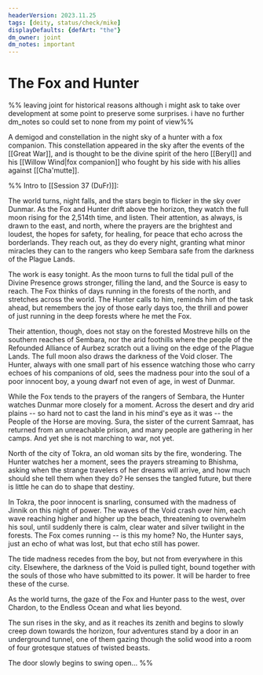 ```yaml
---
headerVersion: 2023.11.25
tags: [deity, status/check/mike]
displayDefaults: {defArt: "the"}
dm_owner: joint
dm_notes: important
---
```

# The Fox and Hunter

%% leaving joint for historical reasons although i might ask to take over development at some point to preserve some surprises. i have no further dm_notes so could set to none from my point of view%%

A demigod and constellation in the night sky of a hunter with a fox companion. This constellation appeared in the sky after the events of the [[Great War]], and is thought to be the divine spirit of the hero [[Beryl]] and his [[Willow Wind|fox companion]] who fought by his side with his allies against [[Cha'mutte]].

%% Intro to [[Session 37 (DuFr)]]:

The world turns, night falls, and the stars begin to flicker in the sky over Dunmar. As the Fox and Hunter drift above the horizon, they watch the full moon rising for the 2,514th time, and listen. Their attention, as always, is drawn to the east, and north, where the prayers are the brightest and loudest, the hopes for safety, for healing, for peace that echo across the borderlands. They reach out, as they do every night, granting what minor miracles they can to the rangers who keep Sembara safe from the darkness of the Plague Lands.

The work is easy tonight. As the moon turns to full the tidal pull of the Divine Presence grows stronger, filling the land, and the Source is easy to reach. The Fox thinks of days running in the forests of the north, and stretches across the world. The Hunter calls to him, reminds him of the task ahead, but remembers the joy of those early days too, the thrill and power of just running in the deep forests where he met the Fox.

Their attention, though, does not stay on the forested Mostreve hills on the southern reaches of Sembara, nor the arid foothills where the people of the Refounded Alliance of Aurbez scratch out a living on the edge of the Plague Lands. The full moon also draws the darkness of the Void closer. The Hunter, always with one small part of his essence watching those who carry echoes of his companions of old, sees the madness pour into the soul of a poor innocent boy, a young dwarf not even of age, in west of Dunmar.

While the Fox tends to the prayers of the rangers of Sembara, the Hunter watches Dunmar more closely for a moment. Across the desert and dry arid plains -- so hard not to cast the land in his mind's eye as it was -- the People of the Horse are moving. Sura, the sister of the current Samraat, has returned from an unreachable prison, and many people are gathering in her camps. And yet she is not marching to war, not yet.

North of the city of Tokra, an old woman sits by the fire, wondering. The Hunter watches her a moment, sees the prayers streaming to Bhishma, asking when the strange travelers of her dreams will arrive, and how much should she tell them when they do? He senses the tangled future, but there is little he can do to shape that destiny.

In Tokra, the poor innocent is snarling, consumed with the madness of Jinnik on this night of power. The waves of the Void crash over him, each wave reaching higher and higher up the beach, threatening to overwhelm his soul, until suddenly there is calm, clear water and silver twilight in the forests. The Fox comes running -- is this my home? No, the Hunter says, just an echo of what was lost, but that echo still has power.

The tide madness recedes from the boy, but not from everywhere in this city. Elsewhere, the darkness of the Void is pulled tight, bound together with the souls of those who have submitted to its power. It will be harder to free these of the curse.

As the world turns, the gaze of the Fox and Hunter pass to the west, over Chardon, to the Endless Ocean and what lies beyond.

The sun rises in the sky, and as it reaches its zenith and begins to slowly creep down towards the horizon, four adventures stand by a door in an underground tunnel, one of them gazing though the solid wood into a room of four grotesque statues of twisted beasts.

The door slowly begins to swing open…
%%
